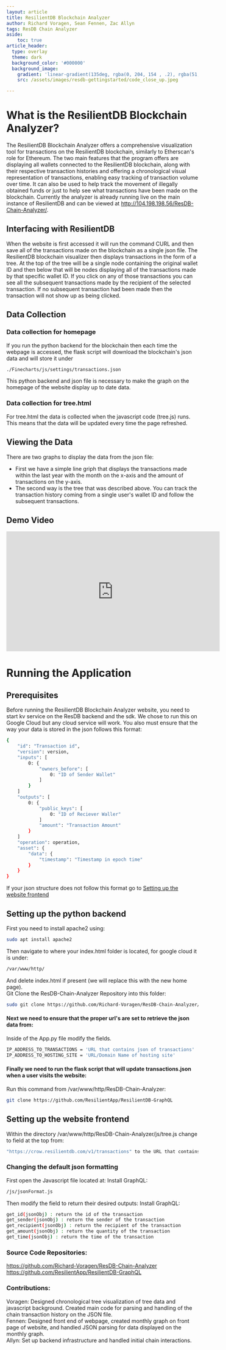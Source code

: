 ```yaml
---
layout: article
title: ResilientDB Blockchain Analyzer
author: Richard Voragen, Sean Fennen, Zac Allyn
tags: ResDB Chain Analyzer
aside:
    toc: true
article_header:
  type: overlay
  theme: dark
  background_color: '#000000'
  background_image:
    gradient: 'linear-gradient(135deg, rgba(0, 204, 154 , .2), rgba(51, 154, 154, .2))'
    src: /assets/images/resdb-gettingstarted/code_close_up.jpeg

---
```


# What is the ResilientDB Blockchain Analyzer?

The ResilientDB Blockchain Analyzer offers a comprehensive visualization tool for transactions on the ResilientDB blockchain, similarly to Etherscan's role for Ethereum. The two main features that the program offers are displaying all wallets connected to the ResilientDB blockchain, along with their respective transaction histories and offering a chronological visual representation of transactions, enabling easy tracking of transaction volume over time. It can also be used to help track the movement of illegally obtained funds or just to help see what transactions have been made on the blockchain. Currently the analyzer is already running live on the main instance of ResilientDB and can be viewed at http://104.198.198.56/ResDB-Chain-Analyzer/.

## Interfacing with ResilientDB

When the website is first accessed it will run the command CURL and then save all of the transactions made on the blockchain as a single json file. The ResilientDB blockchain visualizer then displays transactions in the form of a tree. At the top of the tree will be a single node containing the original wallet ID and then below that will be nodes displaying all of the transactions made by that specific wallet ID. If you click on any of those transactions you can see all the subsequent transactions made by the recipient of the selected transaction. If no subsequent transaction had been made then the transaction will not show up as being clicked.

## Data Collection
### Data collection for homepage
If you run the python backend for the blockchain then each time the webpage is accessed, the flask script will download the blockchain's json data and will store it under <br>
```bash
./Finecharts/js/settings/transactions.json
```
This python backend and json file is necessary to make the graph on the homepage of the website display up to date data.
### Data collection for tree.html
For tree.html the data is collected when the javascript code (tree.js) runs. This means that the data will be updated every time the page refreshed.


## Viewing the Data

There are two graphs to display the data from the json file: <br>
* First we have a simple line griph that displays the transactions made within the last year with the month on the x-axis and the amount of transactions on the y-axis. 
* The second way is the tree that was described above. You can track the transaction history coming from a single user's wallet ID and follow the subsequent transactions.

## Demo Video

<iframe width="560" height="315" src="https://www.youtube.com/embed/u7TX2o8UjcA?si=0F8q2pSspPf3uxkF" title="YouTube video player" frameborder="0" allow="accelerometer; autoplay; clipboard-write; encrypted-media; gyroscope; picture-in-picture; web-share" allowfullscreen></iframe>

# Running the Application

## Prerequisites

Before running the ResilientDB Blockchain Analyzer website, you need to start kv service on the ResDB backend and the sdk. We chose to run this on Google Cloud but any cloud service will work. You also must ensure that the way your data is stored in the json follows this format:
```bash
{
    "id": "Transaction id",
    "version": version,
    "inputs": [
        0: {
            "owners_before": [
                0: "ID of Sender Wallet"
            ]
        }
    ]
    "outputs": [
        0: {
            "public_keys": [
                0: "ID of Reciever Waller"
            ]
            "amount": "Transaction Amount"
        }
    ]
    "operation": operation,
    "asset": {
        "data": {
            "timestamp": "Timestamp in epoch time"
        }
    }
}
```
If your json structure does not follow this format go to [Setting up the website frontend](###Changing-the-default-json-formatting)

## Setting up the python backend
First you need to install apache2 using:
```bash
sudo apt install apache2
```
Then navigate to where your index.html folder is located, for google cloud it is under:
```bash
/var/www/http/
```
And delete index.html if present (we will replace this with the new home page). <br>
Git Clone the ResDB-Chain-Analyzer Repository into this folder:
```bash
sudo git clone https://github.com/Richard-Voragen/ResDB-Chain-Analyzer/tree/main/ResDB-Chain-Analyzer
```
#### Next we need to ensure that the proper url's are set to retrieve the json data from:
Inside of the App.py file modify the fields.
```bash
IP_ADDRESS_TO_TRANSACTIONS = 'URL that contains json of transactions'
IP_ADDRESS_TO_HOSTING_SITE = 'URL/Domain Name of hosting site'
```
#### Finally we need to run the flask script that will update transactions.json when a user visits the website:
Run this command from /var/www/http/ResDB-Chain-Analyzer:
```bash
git clone https://github.com/ResilientApp/ResilientDB-GraphQL
```

## Setting up the website frontend

Within the directory /var/www/http/ResDB-Chain-Analyzer/js/tree.js change to field at the top from:
```bash
"https://crow.resilientdb.com/v1/transactions" to the URL that contains json of transactions
```

### Changing the default json formatting
First open the Javascript file located at:
Install GraphQL:
```bash
/js/jsonFormat.js
```
Then modify the field to return their desired outputs:
Install GraphQL:
```bash
get_id(jsonObj) : return the id of the transaction
get_sender(jsonObj) : return the sender of the transaction
get_recipient(jsonObj) : return the recipient of the transaction
get_amount(jsonObj) : return the quantity of the transaction
get_time(jsonObj) : return the time of the transaction
```

### Source Code Repositories:
https://github.com/Richard-Voragen/ResDB-Chain-Analyzer
<br>
https://github.com/ResilientApp/ResilientDB-GraphQL

### Contributions:
Voragen: Designed chronological tree visualization of tree data and javascript background. Created main code for parsing and handling of the chain transaction history on the JSON file.
<br>
Fennen: Designed front end of webpage, created monthly graph on front page of website, and handled JSON parsing for data displayed on the monthly graph.
<br>
Allyn: Set up backend infrastructure and handled initial chain interactions.